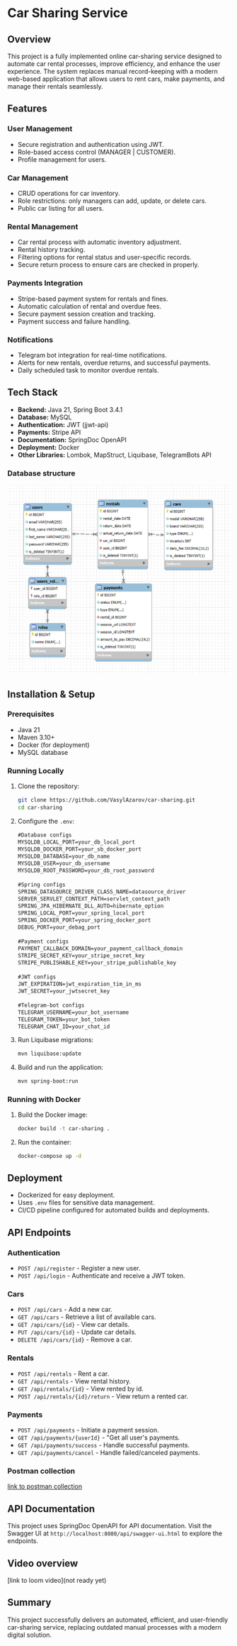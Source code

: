 # Car Sharing Service

## Overview

This project is a fully implemented online car-sharing service designed to automate car rental processes, improve efficiency, and enhance the user experience. The system replaces manual record-keeping with a modern web-based application that allows users to rent cars, make payments, and manage their rentals seamlessly.

## Features

### User Management
- Secure registration and authentication using JWT.
- Role-based access control (MANAGER | CUSTOMER).
- Profile management for users.

### Car Management
- CRUD operations for car inventory.
- Role restrictions: only managers can add, update, or delete cars.
- Public car listing for all users.

### Rental Management
- Car rental process with automatic inventory adjustment.
- Rental history tracking.
- Filtering options for rental status and user-specific records.
- Secure return process to ensure cars are checked in properly.

### Payments Integration
- Stripe-based payment system for rentals and fines.
- Automatic calculation of rental and overdue fees.
- Secure payment session creation and tracking.
- Payment success and failure handling.

### Notifications
- Telegram bot integration for real-time notifications.
- Alerts for new rentals, overdue returns, and successful payments.
- Daily scheduled task to monitor overdue rentals.

## Tech Stack
- **Backend:** Java 21, Spring Boot 3.4.1
- **Database:** MySQL
- **Authentication:** JWT (jjwt-api)
- **Payments:** Stripe API
- **Documentation:** SpringDoc OpenAPI
- **Deployment:** Docker
- **Other Libraries:** Lombok, MapStruct, Liquibase, TelegramBots API

### Database structure 
![img.png](img.png)

## Installation & Setup

### Prerequisites
- Java 21
- Maven 3.10+
- Docker (for deployment)
- MySQL database

### Running Locally
1. Clone the repository:
   ```sh
   git clone https://github.com/VasylAzarov/car-sharing.git
   cd car-sharing
   ```
2. Configure the `.env`:
   ```env
   #Database configs
   MYSQLDB_LOCAL_PORT=your_db_local_port
   MYSQLDB_DOCKER_PORT=your_sb_docker_port
   MYSQLDB_DATABASE=your_db_name
   MYSQLDB_USER=your_db_username
   MYSQLDB_ROOT_PASSWORD=your_db_root_password

   #Spring configs
   SPRING_DATASOURCE_DRIVER_CLASS_NAME=datasource_driver
   SERVER_SERVLET_CONTEXT_PATH=servlet_context_path
   SPRING_JPA_HIBERNATE_DLL_AUTO=hibernate_option
   SPRING_LOCAL_PORT=your_spring_local_port
   SPRING_DOCKER_PORT=your_spring_docker_port
   DEBUG_PORT=your_debag_port

   #Payment configs
   PAYMENT_CALLBACK_DOMAIN=your_payment_callback_domain
   STRIPE_SECRET_KEY=your_stripe_secret_key
   STRIPE_PUBLISHABLE_KEY=your_stripe_publishable_key

   #JWT configs
   JWT_EXPIRATION=jwt_expiration_tim_in_ms
   JWT_SECRET=your_jwtsecret_key

   #Telegram-bot configs
   TELEGRAM_USERNAME=your_bot_username
   TELEGRAM_TOKEN=your_bot_token
   TELEGRAM_CHAT_ID=your_chat_id
   ```
3. Run Liquibase migrations:
   ```sh
   mvn liquibase:update
   ```
4. Build and run the application:
   ```sh
   mvn spring-boot:run
   ```

### Running with Docker
1. Build the Docker image:
   ```sh
   docker build -t car-sharing .
   ```
2. Run the container:
   ```sh
   docker-compose up -d
   ```

## Deployment
- Dockerized for easy deployment.
- Uses `.env` files for sensitive data management.
- CI/CD pipeline configured for automated builds and deployments.

## API Endpoints

### Authentication
- `POST /api/register` - Register a new user.
- `POST /api/login` - Authenticate and receive a JWT token.

### Cars
- `POST /api/cars` - Add a new car.
- `GET /api/cars` - Retrieve a list of available cars.
- `GET /api/cars/{id}` - View car details.
- `PUT /api/cars/{id}` - Update car details.
- `DELETE /api/cars/{id}` - Remove a car.

### Rentals
- `POST /api/rentals` - Rent a car.
- `GET /api/rentals` - View rental history.
- `GET /api/rentals/{id}` - View rented by id.
- `POST /api/rentals/{id}/return` - View return a rented car.

### Payments
- `POST /api/payments` - Initiate a payment session.
- `GET /api/payments/{userId}` - "Get all user's payments.
- `GET /api/payments/success` - Handle successful payments.
- `GET /api/payments/cancel` - Handle failed/canceled payments.

### Postman collection
[link to postman collection](https://springproject.postman.co/workspace/SpringProject-Workspace~8c470f00-7663-4779-8f0c-fecb50086022/collection/17862326-497899a1-9e49-4fb0-b6ee-4a45553c390c?action=share&creator=17862326)

## API Documentation

This project uses SpringDoc OpenAPI for API documentation. Visit the Swagger UI at `http://localhost:8080/api/swagger-ui.html` to explore the endpoints.
## Video overview
[link to loom video](not ready yet)

## Summary
This project successfully delivers an automated, efficient, and user-friendly car-sharing service, replacing outdated manual processes with a modern digital solution.
